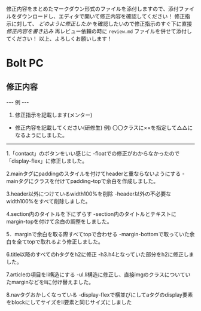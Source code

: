 修正内容をまとめたマークダウン形式のファイルを添付しますので、添付ファイルをダウンロードし、エディタで開いて修正内容を確認してください！
修正指示に対して、 *どのように修正したか* を確認したいので修正指示のすぐ下に直接 *修正内容を書き込み* 
再レビュー依頼の時に `review.md` ファイルを併せて添付してください！
以上、よろしくお願いします！

# Bolt PC
## 修正内容
--- 例 ---
1. 修正指示を記載します(メンター)
  - 修正内容を記載してください(研修生)
    例) 〇〇クラスに××を指定して△△になるようにしました。
----------

1.「contact」のボタンをいい感じに
  -floatでの修正がわからなかったので「display-flex」に修正しました。

2.mainタグにpaddingのスタイルを付けてheaderと重ならないようにする
  -mainタグにクラスを付けてpadding-topで余白を作成しました。

3.header以外につけているwidth100%を削除
  -header以外の不必要なwidth100%をすべて削除しました。
  
4.section内のタイトルを下にずらす
  -section内のタイトルとテキストにmargin-topを付けて余白の調整をしました。

5．marginで余白を取る際すべてtopで合わせる
  -margin-bottomで取っていた余白を全てtopで取れるよう修正しました。

6.title以降のすべてのhタグをh2に修正
  -h3.h4となっていた部分をh2に修正しました。

7.articleの項目をli構造にする
  -ul.li構造に修正し、直接imgのクラスについていたmarginなどをliに付け替えました。

8.navタグおかしくなっている
  -display-flexで横並びにしてaタグのdisplay要素をblockにしてサイズをli要素と同じサイズにしました